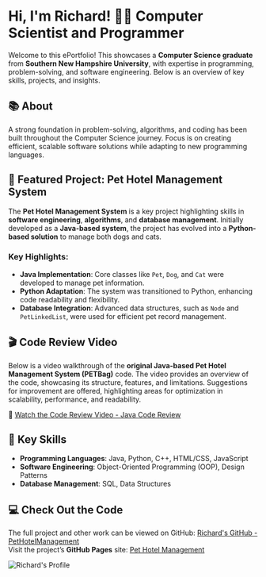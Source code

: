 # Hi, I'm Richard! 👨‍💻 Computer Scientist and Programmer

Welcome to this ePortfolio! This showcases a **Computer Science graduate** from **Southern New Hampshire University**, with expertise in programming, problem-solving, and software engineering. Below is an overview of key skills, projects, and insights.

## 📚 About

A strong foundation in problem-solving, algorithms, and coding has been built throughout the Computer Science journey. Focus is on creating efficient, scalable software solutions while adapting to new programming languages.

## 🌟 Featured Project: **Pet Hotel Management System**

The **Pet Hotel Management System** is a key project highlighting skills in **software engineering**, **algorithms**, and **database management**. Initially developed as a **Java-based system**, the project has evolved into a **Python-based solution** to manage both dogs and cats.

### Key Highlights:
- **Java Implementation**: Core classes like `Pet`, `Dog`, and `Cat` were developed to manage pet information.
- **Python Adaptation**: The system was transitioned to Python, enhancing code readability and flexibility.
- **Database Integration**: Advanced data structures, such as `Node` and `PetLinkedList`, were used for efficient pet record management.

## 🎬 Code Review Video

Below is a video walkthrough of the **original Java-based Pet Hotel Management System (PETBag)** code. The video provides an overview of the code, showcasing its structure, features, and limitations. Suggestions for improvement are offered, highlighting areas for optimization in scalability, performance, and readability.

🔗 [Watch the Code Review Video - Java Code Review](https://youtu.be/0b_1pya0T1Y)

## 🎯 Key Skills
- **Programming Languages**: Java, Python, C++, HTML/CSS, JavaScript
- **Software Engineering**: Object-Oriented Programming (OOP), Design Patterns
- **Database Management**: SQL, Data Structures

## 💻 Check Out the Code  
The full project and other work can be viewed on GitHub: [Richard's GitHub - PetHotelManagement](https://github.com/RichardBack/PetHotelManagement)  
Visit the project’s **GitHub Pages** site: [Pet Hotel Management](https://richardback.github.io/PetHotelManagement/)

![Richard's Profile](https://raw.githubusercontent.com/NewtonianLaw/NewtonianLaw.github.io/main/Github_Photo.jpg)
